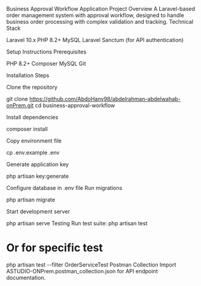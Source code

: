 Business Approval Workflow Application
Project Overview
A Laravel-based order management system with approval workflow, designed to handle business order processing with complex validation and tracking.
Technical Stack

Laravel 10.x
PHP 8.2+
MySQL
Laravel Sanctum (for API authentication)

Setup Instructions
Prerequisites

PHP 8.2+
Composer
MySQL
Git

Installation Steps

Clone the repository

git clone https://github.com/AbdoHany98/abdelrahman-abdelwahab-onPrem.git
cd business-approval-workflow

Install dependencies

composer install

Copy environment file

cp .env.example .env

Generate application key

php artisan key:generate

Configure database in .env file
Run migrations

php artisan migrate

Start development server

php artisan serve
Testing
Run test suite:
php artisan test
# Or for specific test
php artisan test --filter OrderServiceTest
Postman Collection
Import ASTUDIO-ONPrem.postman_collection.json for API endpoint documentation.